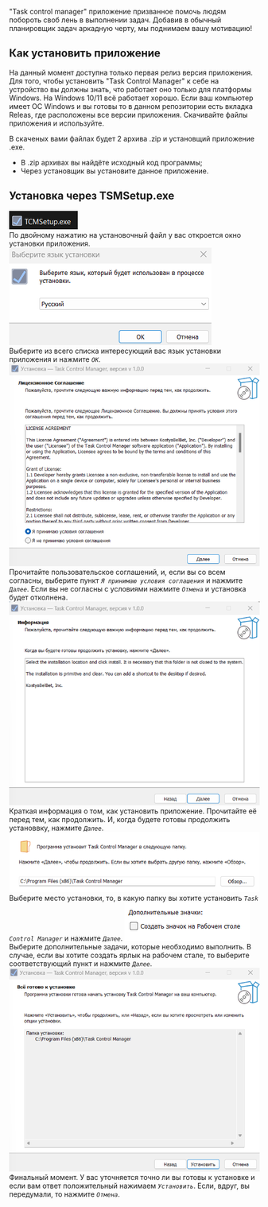 "Task control manager" приложение призванное помочь людям побороть своб лень в выполнении задач.
Добавив в обычный планировщик задач аркадную черту, мы поднимаем вашу мотивацию!

## Как установить приложение
На данный момент доступна только первая релиз версия приложения.
Для того, чтобы установить "Task Control Manager" к себе на устройство вы должны знать, 
что работает оно только для платформы Windows. На Windows 10/11 всё работает хорошо.
Если ваш компьютер имеет ОС Windows и вы готовы то в данном репозитории есть вкладка Releas,
где расположены все версии приложения. Скачивайте файлы приложения и используйте.

В скаченых вами файлах будет 2 архива .zip и установщий приложение .exe.
 - В .zip архивах вы найдёте исходный код программы;
 - Через установщик вы установите данное приложение.

 ## Установка через TSMSetup.exe
 ![alt text](image.png) </br>
 По двойному нажатию на установочный файл у вас откроется окно установки приложения.
 ![alt text](image-1.png) </br>
 Выберите из всего списка интересующий вас язык установки приложения и нажмите _`ОК`_.
 ![alt text](image-2.png) </br>
 Прочитайте пользовательское соглашений, и, если вы со всем согласны, выберите пункт _`Я принимаю условия соглашения`_ и нажмите _`Далее`_. Если вы не согласны с условиями нажмите _`Отмена`_ и установка будет отколнена.
 ![alt text](image-3.png) </br>
 Краткая информация о том, как установить приложение. Прочитайте её перед тем, как продолжить. И, когда будете готовы продолжить установвку, нажмите _`Далее`_.
 ![alt text](image-4.png) </br>
 Выберите место установки, то, в какую папку вы хотите установить _`Task Control Manager`_ и нажмите _`Далее`_.
 ![alt text](image-5.png) </br>
 Выберите дополнительные задачи, которые необходимо выполнить. В случае, если вы хотите создать ярлык на рабочем стале, то выберите соответствующий пункт и нажмите _`Далее`_.
 ![alt text](image-6.png) </br>
 Финальный момент. У вас уточняется точно ли вы готовы к установке и если вам ответ положительный нажимаем _`Установить`_. Если, вдруг, вы передумали, то нажмите _`Отмена`_.